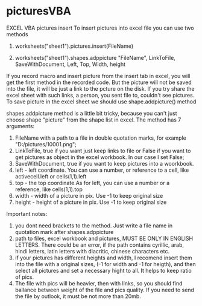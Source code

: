# picturesVBA
EXCEL VBA pictures insert
To insert pictures into excel file you can use two methods

1) worksheets("sheet1").pictures.insert(FileName)

2) worksheets("sheet1").shapes.adppicture "FileName", LinkToFile, SaveWithDocument, Left, Top, Width, height

If you record macro and insert picture from the insert tab in excel, you will get the first method in the recorded code. But the picture will not be saved into the file, it will be just a link to the pcture on the disk. 
If you try share the excel sheet with such links, a person, you sent file to, couldn't see pictures. To save picture in the excel sheet we should use shape.addpicture() method


shapes.addpicture method is a little bit tricky, because you can't just choose shape "picture" from the shape list in excel. The method has 7 arguments:

  1) FileName with a path to a file in double quotation marks, for example "D:/pictures/10001.png";
  2) LinkToFile, true if you want just keep links to file or False if you want to get pictures as object in the excel workbook. In our case I set False;
  3) SaveWithDocument, true if you want to keep pictures into a woorkbook.
  4) left - left coordinate. You can use a number, or reference to a cell, like activecell.left or cells(1,1).left
  5) top - the top coordinate.As for left, you can use a number or a reference, like cells(1,1).top
  6) width - width of a picture in pix. Use -1 to keep original size
  7) height - height of a picture in pix. Use -1 to keep original size

  Important notes:
  1) you dont need brackets to the method. Just write a file name in quotation mark after shapes.adppicture 
  1) path to files, excel workbook and pictures, MUST BE ONLY IN ENGLISH LETTERS. 
      There could be an error, if the path contains cyrillic, arab, hindi letters, latin letters with diacritic, chinese characters etc.
  2) if your pictures has different heights and width, I recomend insert them into the file with a original sizes, (-1 for width and -1 for heigth), and then select all pictures and set a necessary hight to all. It helps to keep ratio of pics. 
  3) The file with pics will be heavier, then with links, so you should find ballance between weight of the file and pics quality. If you need to send the file by outlook, it must be not more than 20mb.  
